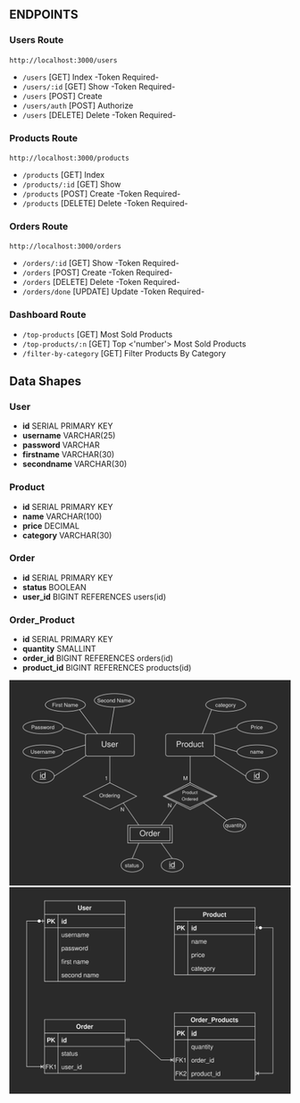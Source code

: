 ## ENDPOINTS

### Users Route

`http://localhost:3000/users`

* `/users` [GET] Index -Token Required-
* `/users/:id` [GET] Show -Token Required-
* `/users` [POST] Create
* `/users/auth` [POST] Authorize
* `/users` [DELETE] Delete -Token Required-


### Products Route

`http://localhost:3000/products`

* `/products` [GET] Index
* `/products/:id` [GET] Show
* `/products` [POST] Create -Token Required-
* `/products` [DELETE] Delete -Token Required-


### Orders Route

`http://localhost:3000/orders`

* `/orders/:id` [GET] Show -Token Required-
* `/orders` [POST] Create -Token Required-
* `/orders` [DELETE] Delete -Token Required-
* `/orders/done` [UPDATE] Update -Token Required-


### Dashboard Route

* `/top-products` [GET] Most Sold Products
* `/top-products/:n` [GET] Top <'number'> Most Sold Products
* `/filter-by-category` [GET] Filter Products By Category


## Data Shapes

### User

* **id** SERIAL PRIMARY KEY
* **username** VARCHAR(25)
* **password** VARCHAR
* **firstname** VARCHAR(30)
* **secondname** VARCHAR(30)


### Product

* **id** SERIAL PRIMARY KEY
* **name** VARCHAR(100)
* **price** DECIMAL
* **category** VARCHAR(30)


### Order

* **id** SERIAL PRIMARY KEY
* **status** BOOLEAN
* **user_id** BIGINT REFERENCES users(id)


### Order_Product

* **id** SERIAL PRIMARY KEY
* **quantity** SMALLINT
* **order_id** BIGINT REFERENCES orders(id)
* **product_id** BIGINT REFERENCES products(id)


<img src="db-erdiagram.png">
<img src="db-schema.png">

